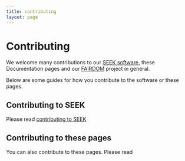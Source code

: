 ```yaml
---
title: contributing
layout: page
---
```


# Contributing

We welcome many contributions to our [SEEK software](http://seek4science.org), these Documentation pages and our [FAIRDOM](http://fair-dom.org) project in general.

Below are some guides for how you contribute to the software or these pages.

<!--However, if there other ways you feel you can contribute, such as running a workshop or providing training material, then please contact us at <community@fair-dom.org>.-->

## Contributing to SEEK

Please read [contributing to SEEK](tech/contributing-to-seek.html)


## Contributing to these pages

You can also contribute to these pages.
Please read <!--[contributing to these pages](contributing-to-pages.html) TO BE MADE--> 